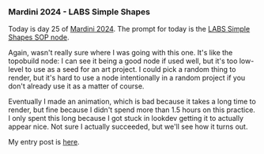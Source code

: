 ### Mardini 2024 - LABS Simple Shapes

Today is day 25 of [Mardini 2024][mardini-2024]. The prompt for today is the [LABS
Simple Shapes SOP node][labs-simple-shapes-sop].

Again, wasn't really sure where I was going with this one. It's like the topobuild node:
I can see it being a good node if used well, but it's too low-level to use as a seed
for an art project. I could pick a random thing to render, but it's hard to use a node
intentionally in a random project if you don't already use it as a matter of course.

Eventually I made an animation, which is bad because it takes a long time to render,
but fine because I didn't spend more than 1.5 hours on this practice. I only spent this
long because I got stuck in lookdev getting it to actually appear nice. Not sure I
actually succeeded, but we'll see how it turns out.

My entry post is [here][entry-post].

[mardini-2024]: https://www.sidefx.com/community-main-menu/contests-jams/mardini-2024/
[labs-simple-shapes-sop]: https://www.sidefx.com/docs/houdini/nodes/sop/labs--simple_shapes-1.0.html
[entry-post]: https://www.sidefx.com/forum/topic/95158/?page=1#post-417672
